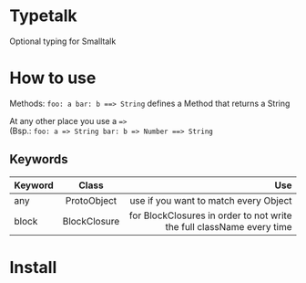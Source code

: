 # Typetalk
Optional typing for Smalltalk

# How to use
Methods: ```foo: a bar: b ==> String```
defines a Method that returns a String

At any other place you use a ```=>```  
(Bsp.: ```foo: a => String bar: b => Number ==> String```

## Keywords

| Keyword   |      Class      |  Use |
|----------|:-------------:|------:|
| any |  ProtoObject | use if you want to match every Object |
| block |    BlockClosure   |   for BlockClosures in order to not write the full className every time |

# Install
